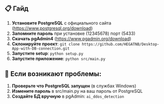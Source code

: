 ## 📋 Гайд

1. **Установите PostgreSQL** с официального сайта (https://www.postgresql.org/download)
2. **Запомните пароль** при установке (12345678) порт (5433)
3. **Скачать pgAdmin4** (https://www.pgadmin.org/download)
4. **Склонируйте проект**: `git clone https://github.com/HEGATNB/Desktop-App-with-DB-connection.git`
5. **Запустите setup**: `python setup.py`
6. **Запустите приложение**: `python src/main.py`

## 🔧 Если возникают проблемы:

1. **Проверьте что PostgreSQL запущен** (в службах Windows)
2. **Измените пароль** в src/main.py на ваш пароль от PostgreSQL
3. **Создайте БД вручную** в pgAdmin: `ai_ddos_detection`
